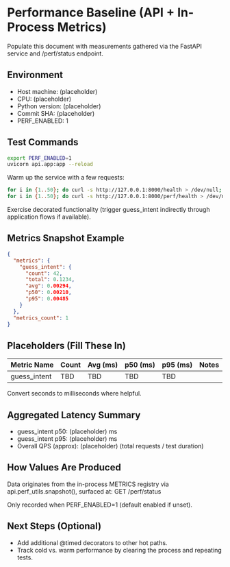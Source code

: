 # Performance Baseline (API + In-Process Metrics)

Populate this document with measurements gathered via the FastAPI service and /perf/status endpoint.

## Environment
- Host machine: (placeholder)
- CPU: (placeholder)
- Python version: (placeholder)
- Commit SHA: (placeholder)
- PERF_ENABLED: 1

## Test Commands

```bash
export PERF_ENABLED=1
uvicorn api.app:app --reload
```

Warm up the service with a few requests:

```bash
for i in {1..50}; do curl -s http://127.0.0.1:8000/health > /dev/null; done
for i in {1..50}; do curl -s http://127.0.0.1:8000/perf/health > /dev/null; done
```

Exercise decorated functionality (trigger guess_intent indirectly through application flows if available).

## Metrics Snapshot Example

```json
{
  "metrics": {
    "guess_intent": {
      "count": 42,
      "total": 0.1234,
      "avg": 0.00294,
      "p50": 0.00210,
      "p95": 0.00485
    }
  },
  "metrics_count": 1
}
```

## Placeholders (Fill These In)

| Metric Name    | Count | Avg (ms) | p50 (ms) | p95 (ms) | Notes |
|----------------|-------|----------|----------|----------|-------|
| guess_intent   | TBD   | TBD      | TBD      | TBD      |       |

Convert seconds to milliseconds where helpful.

## Aggregated Latency Summary

- guess_intent p50: (placeholder) ms
- guess_intent p95: (placeholder) ms
- Overall QPS (approx): (placeholder) (total requests / test duration)

## How Values Are Produced

Data originates from the in-process METRICS registry via api.perf_utils.snapshot(), surfaced at:
GET /perf/status

Only recorded when PERF_ENABLED=1 (default enabled if unset).

## Next Steps (Optional)

- Add additional @timed decorators to other hot paths.
- Track cold vs. warm performance by clearing the process and repeating tests.
